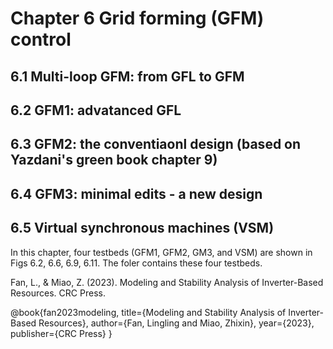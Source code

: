 # Chapter 6 Grid forming (GFM) control
## 6.1 Multi-loop GFM: from GFL to GFM 
## 6.2 GFM1: advatanced GFL
## 6.3 GFM2: the conventiaonl design (based on Yazdani's green book chapter 9)
## 6.4 GFM3: minimal edits - a new design 
## 6.5 Virtual synchronous machines (VSM)

In this chapter, four testbeds (GFM1, GFM2, GM3, and VSM) are shown in Figs 6.2, 6.6, 6.9, 6.11.
The foler contains these four testbeds. 

Fan, L., & Miao, Z. (2023). Modeling and Stability Analysis of Inverter-Based Resources. CRC Press.

@book{fan2023modeling,
  title={Modeling and Stability Analysis of Inverter-Based Resources},
  author={Fan, Lingling and Miao, Zhixin},
  year={2023},
  publisher={CRC Press}
}
